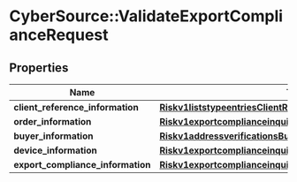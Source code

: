 # CyberSource::ValidateExportComplianceRequest

## Properties
Name | Type | Description | Notes
------------ | ------------- | ------------- | -------------
**client_reference_information** | [**Riskv1liststypeentriesClientReferenceInformation**](Riskv1liststypeentriesClientReferenceInformation.md) |  | [optional] 
**order_information** | [**Riskv1exportcomplianceinquiriesOrderInformation**](Riskv1exportcomplianceinquiriesOrderInformation.md) |  | [optional] 
**buyer_information** | [**Riskv1addressverificationsBuyerInformation**](Riskv1addressverificationsBuyerInformation.md) |  | [optional] 
**device_information** | [**Riskv1exportcomplianceinquiriesDeviceInformation**](Riskv1exportcomplianceinquiriesDeviceInformation.md) |  | [optional] 
**export_compliance_information** | [**Riskv1exportcomplianceinquiriesExportComplianceInformation**](Riskv1exportcomplianceinquiriesExportComplianceInformation.md) |  | [optional] 


